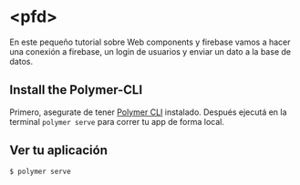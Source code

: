 # \<pfd\>

En este pequeño tutorial sobre Web components y firebase vamos a hacer una conexión a firebase, un login de usuarios y enviar un dato a la base de datos.

## Install the Polymer-CLI

Primero, asegurate de tener [Polymer CLI](https://www.npmjs.com/package/polymer-cli) instalado. Después ejecutá en la terminal `polymer serve` para correr tu app de forma local.

## Ver tu aplicación

```
$ polymer serve
```

